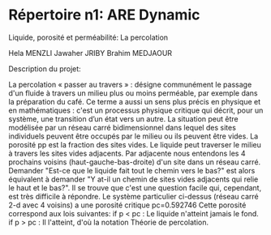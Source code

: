 # Répertoire n1: ARE Dynamic
Liquide, porosité et perméabilité: La percolation 

Hela MENZLI
Jawaher JRIBY
Brahim MEDJAOUR

Description du projet:

La percolation « passer au travers » : désigne communément le passage d'un fluide à travers un milieu plus ou moins perméable, par exemple dans la préparation du café.
Ce terme a aussi un sens plus précis en physique et en mathématiques : c'est un processus physique critique qui décrit, pour un système, une transition d’un état vers un autre.
La situation peut être modélisée par un réseau carré bidimensionnel dans lequel des sites individuels peuvent être occupés par le milieu ou ils peuvent être vides. La porosité pp est la fraction des sites vides. Le liquide peut traverser le milieu à travers les sites vides adjacents. Par adjacente nous entendons les 4 prochains voisins (haut-gauche-bas-droite) d'un site dans un réseau carré.
Demander "Est-ce que le liquide fait tout le chemin vers le bas?" est alors équivalent à demander "Y at-il un chemin de sites vides adjacents qui relie le haut et le bas?". Il se trouve que c'est une question facile qui, cependant, est très difficile à répondre. Le système particulier ci-dessus (réseau carré 2-d avec 4 voisins) a une porosité critique pc=0.592746 Cette porosité correspond aux lois suivantes:
if p < pc : Le liquide n'atteint jamais le fond.
if p > pc : Il l'atteint, d'où la notation Théorie de percolation.


